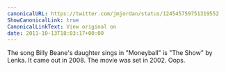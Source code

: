 ```yaml
---
canonicalURL: https://twitter.com/jmjordan/status/124545759751319552
ShowCanonicalLink: true
CanonicalLinkText: View original on
date: 2011-10-13T18:03:17+00:00
---
```

The song Billy Beane's daughter sings in "Moneyball" is "The Show" by Lenka. It came out in 2008. The movie was set in 2002. Oops.